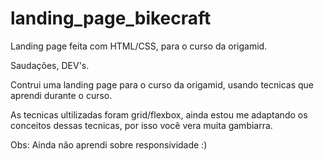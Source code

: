 # landing_page_bikecraft
Landing page feita com HTML/CSS, para o curso da origamid.

Saudações, DEV's.

Contrui uma landing page para o curso da origamid, usando tecnicas que aprendi durante o curso. 

As tecnicas ultilizadas foram grid/flexbox, ainda estou me adaptando os conceitos dessas tecnicas, por isso você vera muita gambiarra.

Obs: Ainda não aprendi sobre responsividade :)
